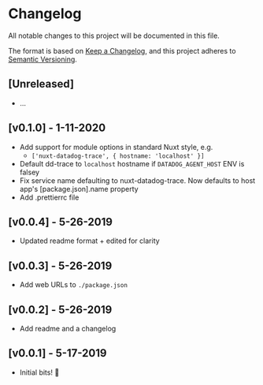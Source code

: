# Changelog

All notable changes to this project will be documented in this file.

The format is based on [Keep a Changelog](https://keepachangelog.com/en/1.0.0/),
and this project adheres to [Semantic Versioning](https://semver.org/spec/v2.0.0.html).

## [Unreleased]

- ...

## [v0.1.0] - 1-11-2020

- Add support for module options in standard Nuxt style, e.g.
  - `['nuxt-datadog-trace', { hostname: 'localhost' }]`
- Default dd-trace to `localhost` hostname if `DATADOG_AGENT_HOST` ENV is falsey
- Fix service name defaulting to nuxt-datadog-trace. Now defaults to host app's [package.json].name property
- Add .prettierrc file

## [v0.0.4] - 5-26-2019

- Updated readme format + edited for clarity

## [v0.0.3] - 5-26-2019

- Add web URLs to `./package.json`

## [v0.0.2] - 5-26-2019

- Add readme and a changelog

## [v0.0.1] - 5-17-2019

- Initial bits! 🎉
